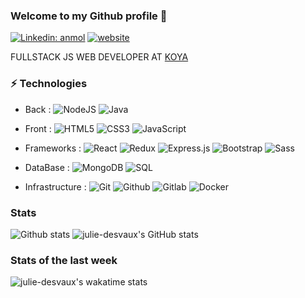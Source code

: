 ### Welcome to my Github profile 👋

[![Linkedin: anmol](https://img.shields.io/badge/-LinkedIn-blue?style=flat-square&logo=Linkedin&logoColor=white&link=https://www.linkedin.com/in/julie-desvaux/)](https://www.linkedin.com/in/julie-desvaux/)
[![website](https://img.shields.io/badge/Website-46a2f1.svg?&style=flat-square&logo=Google-Chrome&logoColor=white&link=https://www.julie-desvaux.com/)](https://www.julie-desvaux.com/)

FULLSTACK JS WEB DEVELOPER AT [KOYA](https://www.koya-app.fr/ "link to koya")

### ⚡ Technologies
- Back : 
  ![NodeJS](https://img.shields.io/badge/node.js-%2343853D.svg?style=for-the-badge&logo=node.js&logoColor=white)
  ![Java](https://img.shields.io/badge/Java-007396?style=for-the-badge&logo=Java&logoColor=white)
  
- Front :
  ![HTML5](https://img.shields.io/badge/html5-%23E34F26.svg?style=for-the-badge&logo=html5&logoColor=white)
  ![CSS3](https://img.shields.io/badge/css3-%231572B6.svg?style=for-the-badge&logo=css3&logoColor=white)
  ![JavaScript](https://img.shields.io/badge/javascript-%23323330.svg?style=for-the-badge&logo=javascript&logoColor=%23F7DF1E)

- Frameworks :
  ![React](https://img.shields.io/badge/react-%2320232a.svg?style=for-the-badge&logo=react&logoColor=%2361DAFB)
  ![Redux](https://img.shields.io/badge/redux%20-%23593d88.svg?&style=for-the-badge&logo=redux&logoColor=white) 
  ![Express.js](https://img.shields.io/badge/express.js-%23404d59.svg?style=for-the-badge&logo=express&logoColor=%2361DAFB)
  ![Bootstrap](https://img.shields.io/badge/bootstrap-%23563D7C.svg?style=for-the-badge&logo=bootstrap&logoColor=white)
  ![Sass](https://img.shields.io/badge/-Sass-CD669A?style=for-the-badge&logo=Sass&logoColor=white)

- DataBase :
  ![MongoDB](https://img.shields.io/badge/MongoDB-47A248.svg?&style=for-the-badge&logo=MongoDB&logoColor=white)
  ![SQL](https://img.shields.io/badge/mysql-%2300f.svg?&style=for-the-badge&logo=mysql&logoColor=white)
  
- Infrastructure :
  ![Git](https://img.shields.io/badge/git%20-%23F05033.svg?&style=for-the-badge&logo=git&logoColor=white) 
  ![Github](https://img.shields.io/badge/github%20-%23121011.svg?&style=for-the-badge&logo=github&logoColor=white) 
  ![Gitlab](https://img.shields.io/badge/gitlab%20-%23181717.svg?&style=for-the-badge&logo=gitlab&logoColor=white)
  ![Docker](https://img.shields.io/badge/docker%20-%23181717.svg?&style=for-the-badge&logo=docker&logoColor=blue)
 
### Stats
![Github stats](https://github-readme-stats.vercel.app/api/top-langs/?username=julie-desvaux&layout=compact&theme=prussian)
![julie-desvaux's GitHub stats](https://github-readme-stats.vercel.app/api?username=julie-desvaux&show_icons=true&theme=prussian&count_private=true&hide=issues)
### Stats of the last week
![julie-desvaux's wakatime stats](https://github-readme-stats.vercel.app/api/wakatime?username=juliedesvaux&theme=prussian)




